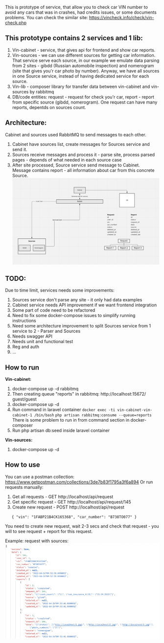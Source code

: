 This is prototype of service, that allow you to check car VIN number to avoid any cars that was in crashes,
had credits issues, or some documents problems. You can check the similar site: https://vincheck.info/check/vin-check.php

## This prototype contains 2 services and 1 lib:
1) Vin-cabinet - service, that gives api for frontend and show car reports.
2) Vin-sources - we can use different sources for getting car information. That service serve each source, in our example
we emulate data parsing from 2 sites - gibdd (Russian automobile inspection) and nomerogram (site that gives you'r car photo by number). 
Anyway, we have all sources in one Source service, instead of having dedicated service for each source.
3) Vin-lib - composer library for transfer data between vin-cabinet and vin-sources by rabbitmq
4) DB/code entities: request - request for check you'r car, report - report from specific source (gibdd, nomerogram).
One request can have many reports, depentds on sources count.


## Architecture:

Cabinet and sources used RabbitMQ to send messages to each other.
1) Cabinet have sources list, create messages for Sources service and send it.
2) Sources receive messages and process it - parse site, process parsed pages - depends of what needed in each source case
3) After site processed, Source service send message to Cabinet. Message contains report - all information about car from this concrete Source.
   ![img.png](docs/img.png)

## TODO:

Due to time limit, services needs some improvements:
1) Sources service don't parse any site - it only had data examples
2) Cabinet service needs API improvement if we want frontend integration
3) Some part of code need to be refactored
4) Need to fix some docker-compose issues to simplify running instructions
5) Need some architecture improvement to split Sources service from 1 service to 2 - Parser and Sources
6) Needs swagger API
7) Needs unit and functional test
8) Reg and auth
9) ...

## How to run

**Vin-cabinet:**
1) docker-compose up -d rabbitmq
2) Then creating queue "reports" in rabbitmq: http://localhost:15672/ guest/guest
3) docker-compose up -d
4) Run command in laravel container 
`docker exec -ti vin-cabinet-vin-cabinet-1 /bin/bash`
   `php artisan rabbitmq:consume --queue=reports `
There is some problem to run in from command section in docker-composer
5) Run php artisan db:seed inside laravel container

**Vin-sources:**
1) docker-compose up -d

## How to use
You can use a postman collection: https://www.getpostman.com/collections/3de7b83f1795a3f6a894
Or run requests manually:
1) Get all requests - GET http://localhost/api/request
2) Get specific request - GET http://localhost/api/request/145
3) Create new request - POST http://localhost/api/request

`   {
   "vin": "1FABP21B4CK165368",
   "car_number": "B738TO077"
   }`

You need to create new request, wait 2-3 secs and check that request - you will to see request + report for this request.

Example: request with sources:
![img.png](docs/example.png)
